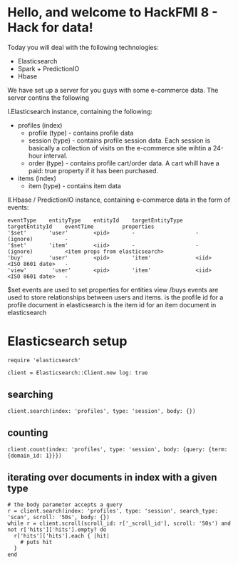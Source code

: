 # Hello, and welcome to HackFMI 8 - Hack for data!

Today you will deal with the following technologies:
- Elasticsearch
- Spark + PredictionIO
- Hbase

We have set up a server for you guys with some e-commerce data.
The server contins the following

I.Elasticsearch instance, containing the following:

- profiles (index)
  - profile (type) - contains profile data
  - session (type) - contains profile session data. Each session is basically a collection of visits on the e-commerce site wihtin a 24-hour interval.
  - order (type) - contains profile cart/order data. A cart whill have a paid: true property if it has been purchased.
- items (index)
  - item (type) - contains item data


II.Hbase / PredictionIO instance, containing e-commerce data in the form of events:
```
eventType    entityType    entityId    targetEntityType    targetEntityId    eventTime         properties
'$set'       'user'        <pid>       -                   -                 (ignore)          -
'$set'       'item'        <iid>       -                   -                 (ignore)          <item props from elasticsearch>
'buy'        'user'        <pid>       'item'              <iid>             <ISO 8601 date>   -
'view'        'user'       <pid>       'item'              <iid>             <ISO 8601 date>   -
```
$set events are used to set properties for entities
view /buys events are used to store relationships between users and items.
<pid> is the profile id for a profile document in elasticsearch
<iid> is the item id for an item document in elasticsearch


# Elasticsearch setup
```
require 'elasticsearch'

client = Elasticsearch::Client.new log: true
```

## searching
```
client.search(index: 'profiles', type: 'session', body: {})
```

## counting
```
client.count(index: 'profiles', type: 'session', body: {query: {term: {domain_id: 1}}})
```

## iterating over documents in index with a given type
```
# the body parameter accepts a query
r = client.search(index: 'profiles', type: 'session', search_type: 'scan', scroll: '50s', body: {})
while r = client.scroll(scroll_id: r['_scroll_id'], scroll: '50s') and not r['hits']['hits'].empty? do
  r['hits']['hits'].each { |hit|
    # puts hit
  }
end
```
